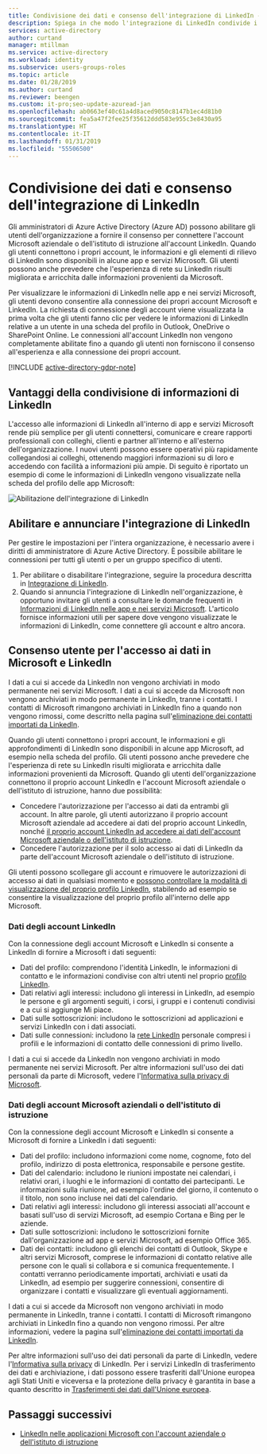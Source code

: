 ```yaml
---
title: Condivisione dei dati e consenso dell'integrazione di LinkedIn - Azure Active Directory | Microsoft Docs
description: Spiega in che modo l'integrazione di LinkedIn condivide i dati tramite app Microsoft in Azure Active Directory
services: active-directory
author: curtand
manager: mtillman
ms.service: active-directory
ms.workload: identity
ms.subservice: users-groups-roles
ms.topic: article
ms.date: 01/28/2019
ms.author: curtand
ms.reviewer: beengen
ms.custom: it-pro;seo-update-azuread-jan
ms.openlocfilehash: ab0663ef40c61a4d8aced9050c8147b1ec4d81b0
ms.sourcegitcommit: fea5a47f2fee25f35612ddd583e955c3e8430a95
ms.translationtype: HT
ms.contentlocale: it-IT
ms.lasthandoff: 01/31/2019
ms.locfileid: "55506500"
---
```

# <a name="linkedin-integration-data-sharing-and-consent"></a>Condivisione dei dati e consenso dell'integrazione di LinkedIn

Gli amministratori di Azure Active Directory (Azure AD) possono abilitare gli utenti dell'organizzazione a fornire il consenso per connettere l'account Microsoft aziendale o dell'istituto di istruzione all'account LinkedIn. Quando gli utenti connettono i propri account, le informazioni e gli elementi di rilievo di LinkedIn sono disponibili in alcune app e servizi Microsoft. Gli utenti possono anche prevedere che l'esperienza di rete su LinkedIn risulti migliorata e arricchita dalle informazioni provenienti da Microsoft.

Per visualizzare le informazioni di LinkedIn nelle app e nei servizi Microsoft, gli utenti devono consentire alla connessione dei propri account Microsoft e LinkedIn. La richiesta di connessione degli account viene visualizzata la prima volta che gli utenti fanno clic per vedere le informazioni di LinkedIn relative a un utente in una scheda del profilo in Outlook, OneDrive o SharePoint Online. Le connessioni all'account LinkedIn non vengono completamente abilitate fino a quando gli utenti non forniscono il consenso all'esperienza e alla connessione dei propri account.

[!INCLUDE [active-directory-gdpr-note](../../../includes/gdpr-hybrid-note.md)]

## <a name="benefits-of-sharing-linkedin-information"></a>Vantaggi della condivisione di informazioni di LinkedIn

L'accesso alle informazioni di LinkedIn all'interno di app e servizi Microsoft rende più semplice per gli utenti connettersi, comunicare e creare rapporti professionali con colleghi, clienti e partner all'interno e all'esterno dell'organizzazione. I nuovi utenti possono essere operativi più rapidamente collegandosi ai colleghi, ottenendo maggiori informazioni su di loro e accedendo con facilità a informazioni più ampie. Di seguito è riportato un esempio di come le informazioni di LinkedIn vengono visualizzate nella scheda del profilo delle app Microsoft:

![Abilitazione dell'integrazione di LinkedIn](./media/linkedin-user-consent/display-example.png)

## <a name="enable-and-announce-linkedin-integration"></a>Abilitare e annunciare l'integrazione di LinkedIn

Per gestire le impostazioni per l'intera organizzazione, è necessario avere i diritti di amministratore di Azure Active Directory. È possibile abilitare le connessioni per tutti gli utenti o per un gruppo specifico di utenti.

1. Per abilitare o disabilitare l'integrazione, seguire la procedura descritta in [Integrazione di LinkedIn](linkedin-integration.md).
2. Quando si annuncia l'integrazione di LinkedIn nell'organizzazione, è opportuno invitare gli utenti a consultare le domande frequenti in [Informazioni di LinkedIn nelle app e nei servizi Microsoft](https://support.office.com/article/about-linkedin-information-and-features-in-microsoft-apps-and-services-dc81cc70-4d64-4755-9f1c-b9536e34d381). L'articolo fornisce informazioni utili per sapere dove vengono visualizzate le informazioni di LinkedIn, come connettere gli account e altro ancora.

## <a name="user-consent-for-data-access-in-microsoft-and-linkedin"></a>Consenso utente per l'accesso ai dati in Microsoft e LinkedIn

I dati a cui si accede da LinkedIn non vengono archiviati in modo permanente nei servizi Microsoft. I dati a cui si accede da Microsoft non vengono archiviati in modo permanente in LinkedIn, tranne i contatti. I contatti di Microsoft rimangono archiviati in LinkedIn fino a quando non vengono rimossi, come descritto nella pagina sull'[eliminazione dei contatti importati da LinkedIn](https://www.linkedin.com/help/linkedin/answer/43377).

Quando gli utenti connettono i propri account, le informazioni e gli approfondimenti di LinkedIn sono disponibili in alcune app Microsoft, ad esempio nella scheda del profilo. Gli utenti possono anche prevedere che l'esperienza di rete su LinkedIn risulti migliorata e arricchita dalle informazioni provenienti da Microsoft.
Quando gli utenti dell'organizzazione connettono il proprio account LinkedIn e l'account Microsoft aziendale o dell'istituto di istruzione, hanno due possibilità:

* Concedere l'autorizzazione per l'accesso ai dati da entrambi gli account. In altre parole, gli utenti autorizzano il proprio account Microsoft aziendale ad accedere ai dati del proprio account LinkedIn, nonché [il proprio account LinkedIn ad accedere ai dati dell'account Microsoft aziendale o dell'istituto di istruzione](https://www.linkedin.com/help/linkedin/answer/84077).
* Concedere l'autorizzazione per il solo accesso ai dati di LinkedIn da parte dell'account Microsoft aziendale o dell'istituto di istruzione.

Gli utenti possono scollegare gli account e rimuovere le autorizzazioni di accesso ai dati in qualsiasi momento e [possono controllare la modalità di visualizzazione del proprio profilo LinkedIn](https://www.linkedin.com/help/linkedin/answer/83), stabilendo ad esempio se consentire la visualizzazione del proprio profilo all'interno delle app Microsoft.

### <a name="linkedin-account-data"></a>Dati degli account LinkedIn

Con la connessione degli account Microsoft e LinkedIn si consente a LinkedIn di fornire a Microsoft i dati seguenti:

* Dati del profilo: comprendono l'identità LinkedIn, le informazioni di contatto e le informazioni condivise con altri utenti nel proprio [profilo LinkedIn](https://www.linkedin.com/help/linkedin/answer/15493).
* Dati relativi agli interessi: includono gli interessi in LinkedIn, ad esempio le persone e gli argomenti seguiti, i corsi, i gruppi e i contenuti condivisi e a cui si aggiunge Mi piace.
* Dati sulle sottoscrizioni: includono le sottoscrizioni ad applicazioni e servizi LinkedIn con i dati associati. 
* Dati sulle connessioni: includono la [rete LinkedIn](https://www.linkedin.com/help/linkedin/answer/110) personale compresi i profili e le informazioni di contatto delle connessioni di primo livello.

I dati a cui si accede da LinkedIn non vengono archiviati in modo permanente nei servizi Microsoft. Per altre informazioni sull'uso dei dati personali da parte di Microsoft, vedere l'[Informativa sulla privacy di Microsoft](https://privacy.microsoft.com/privacystatement/).

### <a name="microsoft-work-or-school-account-data"></a>Dati degli account Microsoft aziendali o dell'istituto di istruzione

Con la connessione degli account Microsoft e LinkedIn si consente a Microsoft di fornire a LinkedIn i dati seguenti:

* Dati del profilo: includono informazioni come nome, cognome, foto del profilo, indirizzo di posta elettronica, responsabile e persone gestite.
* Dati del calendario: includono le riunioni impostate nei calendari, i relativi orari, i luoghi e le informazioni di contatto dei partecipanti. Le informazioni sulla riunione, ad esempio l'ordine del giorno, il contenuto o il titolo, non sono incluse nei dati del calendario.
* Dati relativi agli interessi: includono gli interessi associati all'account e basati sull'uso di servizi Microsoft, ad esempio Cortana e Bing per le aziende.
* Dati sulle sottoscrizioni: includono le sottoscrizioni fornite dall'organizzazione ad app e servizi Microsoft, ad esempio Office 365.
* Dati dei contatti: includono gli elenchi dei contatti di Outlook, Skype e altri servizi Microsoft, comprese le informazioni di contatto relative alle persone con le quali si collabora e si comunica frequentemente. I contatti verranno periodicamente importati, archiviati e usati da LinkedIn, ad esempio per suggerire connessioni, consentire di organizzare i contatti e visualizzare gli eventuali aggiornamenti.

I dati a cui si accede da Microsoft non vengono archiviati in modo permanente in LinkedIn, tranne i contatti. I contatti di Microsoft rimangono archiviati in LinkedIn fino a quando non vengono rimossi. Per altre informazioni, vedere la pagina sull'[eliminazione dei contatti importati da LinkedIn](https://www.linkedin.com/help/linkedin/answer/43377).

Per altre informazioni sull'uso dei dati personali da parte di LinkedIn, vedere l'[Informativa sulla privacy](https://www.linkedin.com/legal/privacy-policy) di LinkedIn. Per i servizi LinkedIn di trasferimento dei dati e archiviazione, i dati possono essere trasferiti dall'Unione europea agli Stati Uniti e viceversa e la protezione della privacy è garantita in base a quanto descritto in [Trasferimenti dei dati dall'Unione europea](https://www.linkedin.com/help/linkedin/answer/62533).

## <a name="next-steps"></a>Passaggi successivi

* [LinkedIn nelle applicazioni Microsoft con l'account aziendale o dell'istituto di istruzione](https://www.linkedin.com/help/linkedin/answer/84077)
